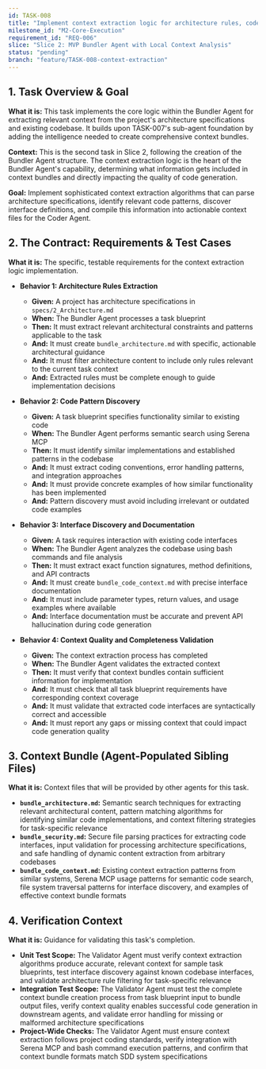 ```yaml
---
id: TASK-008
title: "Implement context extraction logic for architecture rules, code patterns, and interface discovery"
milestone_id: "M2-Core-Execution"
requirement_id: "REQ-006"
slice: "Slice 2: MVP Bundler Agent with Local Context Analysis"
status: "pending"
branch: "feature/TASK-008-context-extraction"
---
```


## 1. Task Overview & Goal

**What it is:** This task implements the core logic within the Bundler Agent for extracting relevant context from the project's architecture specifications and existing codebase. It builds upon TASK-007's sub-agent foundation by adding the intelligence needed to create comprehensive context bundles.

**Context:** This is the second task in Slice 2, following the creation of the Bundler Agent structure. The context extraction logic is the heart of the Bundler Agent's capability, determining what information gets included in context bundles and directly impacting the quality of code generation.

**Goal:** Implement sophisticated context extraction algorithms that can parse architecture specifications, identify relevant code patterns, discover interface definitions, and compile this information into actionable context files for the Coder Agent.

## 2. The Contract: Requirements & Test Cases

**What it is:** The specific, testable requirements for the context extraction logic implementation.

* **Behavior 1: Architecture Rules Extraction**
  * **Given:** A project has architecture specifications in `specs/2_Architecture.md`
  * **When:** The Bundler Agent processes a task blueprint
  * **Then:** It must extract relevant architectural constraints and patterns applicable to the task
  * **And:** It must create `bundle_architecture.md` with specific, actionable architectural guidance
  * **And:** It must filter architecture content to include only rules relevant to the current task context
  * **And:** Extracted rules must be complete enough to guide implementation decisions

* **Behavior 2: Code Pattern Discovery**
  * **Given:** A task blueprint specifies functionality similar to existing code
  * **When:** The Bundler Agent performs semantic search using Serena MCP
  * **Then:** It must identify similar implementations and established patterns in the codebase
  * **And:** It must extract coding conventions, error handling patterns, and integration approaches
  * **And:** It must provide concrete examples of how similar functionality has been implemented
  * **And:** Pattern discovery must avoid including irrelevant or outdated code examples

* **Behavior 3: Interface Discovery and Documentation**
  * **Given:** A task requires interaction with existing code interfaces
  * **When:** The Bundler Agent analyzes the codebase using bash commands and file analysis
  * **Then:** It must extract exact function signatures, method definitions, and API contracts
  * **And:** It must create `bundle_code_context.md` with precise interface documentation
  * **And:** It must include parameter types, return values, and usage examples where available
  * **And:** Interface documentation must be accurate and prevent API hallucination during code generation

* **Behavior 4: Context Quality and Completeness Validation**
  * **Given:** The context extraction process has completed
  * **When:** The Bundler Agent validates the extracted context
  * **Then:** It must verify that context bundles contain sufficient information for implementation
  * **And:** It must check that all task blueprint requirements have corresponding context coverage
  * **And:** It must validate that extracted code interfaces are syntactically correct and accessible
  * **And:** It must report any gaps or missing context that could impact code generation quality

## 3. Context Bundle (Agent-Populated Sibling Files)

**What it is:** Context files that will be provided by other agents for this task.

* **`bundle_architecture.md`:** Semantic search techniques for extracting relevant architectural content, pattern matching algorithms for identifying similar code implementations, and context filtering strategies for task-specific relevance
* **`bundle_security.md`:** Secure file parsing practices for extracting code interfaces, input validation for processing architecture specifications, and safe handling of dynamic content extraction from arbitrary codebases
* **`bundle_code_context.md`:** Existing context extraction patterns from similar systems, Serena MCP usage patterns for semantic code search, file system traversal patterns for interface discovery, and examples of effective context bundle formats

## 4. Verification Context

**What it is:** Guidance for validating this task's completion.

* **Unit Test Scope:** The Validator Agent must verify context extraction algorithms produce accurate, relevant context for sample task blueprints, test interface discovery against known codebase interfaces, and validate architecture rule filtering for task-specific relevance
* **Integration Test Scope:** The Validator Agent must test the complete context bundle creation process from task blueprint input to bundle output files, verify context quality enables successful code generation in downstream agents, and validate error handling for missing or malformed architecture specifications
* **Project-Wide Checks:** The Validator Agent must ensure context extraction follows project coding standards, verify integration with Serena MCP and bash command execution patterns, and confirm that context bundle formats match SDD system specifications